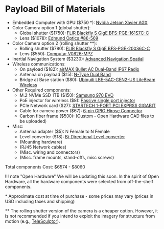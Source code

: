 #  Payload Bill of Materials

* Embedded Computer with GPU ($750 \*):
    [Nvidia Jetson Xavier AGX](https://developer.nvidia.com/embedded/jetson-agx-xavier-developer-kit)
* Color Camera option 1 (global shutter):
    - Global shutter ($1750): [FLIR Blackfly S GigE BFS-PGE-161S7C-C](https://www.flir.com/products/blackfly-s-gige/?model=BFS-PGE-161S7C-C)
    - Lens ($1078): [Edmund Optics #86-569](https://www.edmundoptics.com/p/8mm-focal-length-hp-series-fixed-focal-length-lens/41693/)
* Color Camera option 2 (rolling shutter \*\*):
    - Rolling shutter ($780): [FLIR Blackfly S GigE BFS-PGE-200S6C-C](https://www.flir.com/products/blackfly-s-gige/?model=BFS-PGE-200S6C-C)
    - Lens ($550): [Computar V0826-MPZ](https://computar.com/product/1449/V0826-MPZ)
* Inertial Navigation System ($3230):
    [Advanced Navigation Spatial](https://www.advancednavigation.com/products/spatial)
* Wireless communications:
    - On payload ($182): [airMAX Bullet AC Dual-Band IP67 Radio](https://store.ui.com/collections/operator-airmax-devices/products/bullet-ac-ip67-1)
    - Antenna on payload ($15): [N-Type Dual Band](https://www.trendnet.com/products/wireless/5-7dBi-Outdoor-Dual-Band-Omni-Antenna-Kit-TEW-AO57)
    - Bridge at Base station ($80): [Ubiquiti LBE-5AC-GEN2-US LiteBeam Wireless](https://www.ui.com/airmax/litebeam-ac-gen2/)
* Other Required components:
    - M.2 NVMe SSD 1TB ($150): [Samsung 970 EVO](https://www.samsung.com/us/computing/memory-storage/solid-state-drives/ssd-970-evo-nvme-m-2-1tb-mz-v7e1t0bw/)
    - PoE injector for wireless ($8): [Passive single port injector](https://shop.poetexas.com/products/gpoe-1-wm)
    - PCIe Network card ($27): [STARTECH 1-PORT PCI EXPRSS GIGABIT](https://www.startech.com/en-us/networking-io/st1000spex2)
    - Cable for camera power ($67): [6-pin GPIO Hirose Connector](https://www.edmundoptics.com/p/blackflyreg-6-pin-gpio-hirose-connector-45m-cable/30350/)
    - Carbon fiber frame ($500): (Custom - Open Hardware CAD files to be uploaded)
* Misc:
    - Antenna adapter ($5): N Female to N Female
    - Level converter ($18): [Bi-Directional Level converter](https://www.sparkfun.com/products/12009)
    - (Mounting hardware)
    - (RJ45 Network cables)
    - (Misc. wiring and connectors)
    - (Misc. frame mounts, stand-offs, misc screws)

Total components Cost: $6574 - $8060

!!! note "Open Hardware"
    We will be updating this soon. In the spirit of Open Hardware, all the hardware components were selected from off-the-shelf components.

\* Approximate cost at time of purchase - some prices may vary (prices in USD including taxes and shipping)

\*\* The rolling shutter version of the camera is a cheaper option. However, it is not recommended if you intend to exploit the imagery for structure from motion (e.g., [TeleSculptor](https://telesculptor.org/)).
